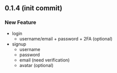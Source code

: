 ## 0.1.4 (init commit)

### New Feature

- login
  - username/email + password + 2FA (optional)
- signup
  - username
  - password
  - email (need verification)
  - avatar (optional)
